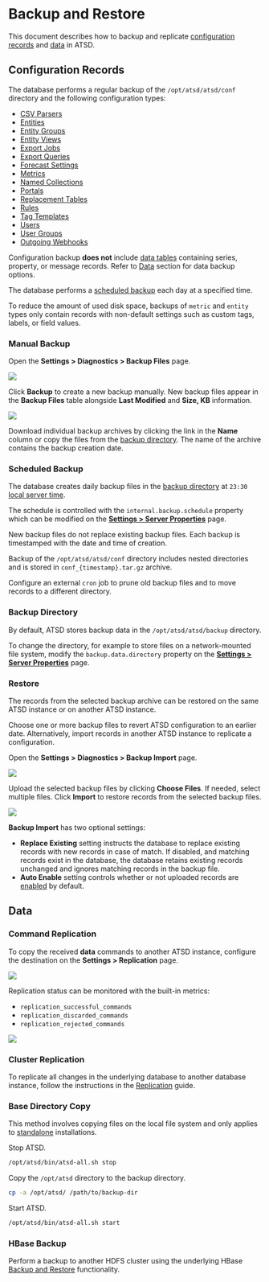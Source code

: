# Backup and Restore

This document describes how to backup and replicate [configuration records](#configuration-records) and [data](#data) in ATSD.

## Configuration Records

The database performs a regular backup of the `/opt/atsd/atsd/conf` directory and the following configuration types:

* [CSV Parsers](../parsers/csv/README.md)
* [Entities](../README.md#glossary)
* [Entity Groups](../configuration/entity_groups.md)
* [Entity Views](../configuration/entity_views.md)
* [Export Jobs](../reporting/scheduled-exporting.md#export-job-logging)
* [Export Queries](../sql/scheduled-sql.md)
* [Forecast Settings](../forecasting/README.md)
* [Metrics](../README.md#glossary)
* [Named Collections](../rule-engine/functions-random.md#named-collection)
* [Portals](../portals/README.md)
* [Replacement Tables](../sql/examples/lookup.md#replacement-tables)
* [Rules](../rule-engine/README.md#developing-rules)
* [Tag Templates](../configuration/tag-templates.md)
* [Users](./collector-account.md#create-user)
* [User Groups](./collector-account.md#create-user-group)
* [Outgoing Webhooks](../rule-engine/notifications/webhook.md)

Configuration backup **does not** include [data tables](./data_retention.md#data-tables) containing series, property, or message records. Refer to [Data](#data) section for data backup options.

The database performs a [scheduled backup](#scheduled-backup) each day at a specified time.

To reduce the amount of used disk space, backups of `metric` and `entity` types only contain records with non-default settings such as custom tags, labels, or field values.

### Manual Backup

Open the **Settings > Diagnostics > Backup Files** page.

![](./images/backup-files.png)

Click **Backup** to create a new backup manually. New backup files appear in the **Backup Files** table alongside **Last Modified** and **Size, KB** information.

![](./images/backed-up-files.png)

Download individual backup archives by clicking the link in the **Name** column or copy the files from the [backup directory](#backup-directory). The name of the archive contains the backup creation date.

### Scheduled Backup

The database creates daily backup files in the [backup directory](#backup-directory) at `23:30` [local server time](./timezone.md).

The schedule is controlled with the `internal.backup.schedule` property which can be modified on the [**Settings > Server Properties**](./server-properties.md) page.

New backup files do not replace existing backup files. Each backup is timestamped with the date and time of creation.

Backup of the `/opt/atsd/atsd/conf` directory includes nested directories and is stored in `conf_{timestamp}.tar.gz` archive.

Configure an external `cron` job to prune old backup files and to move records to a different directory.

### Backup Directory

By default, ATSD stores backup data in the `/opt/atsd/atsd/backup` directory.

To change the directory, for example to store files on a network-mounted file system, modify the `backup.data.directory` property on the [**Settings > Server Properties**](./server-properties.md) page.

### Restore

The records from the selected backup archive can be restored on the same ATSD instance or on another ATSD instance.

Choose one or more backup files to revert ATSD configuration to an earlier date. Alternatively, import records in another ATSD instance to replicate a configuration.

Open the **Settings > Diagnostics > Backup Import** page.

![](./images/backup-import.png)

Upload the selected backup files by clicking **Choose Files**. If needed, select multiple files. Click **Import** to restore records from the selected backup files.

![](./images/import-backup.png)

**Backup Import** has two optional settings:

* **Replace Existing** setting instructs the database to replace existing records with new records in case of match. If disabled, and matching records exist in the database, the database retains existing records unchanged and ignores matching records in the backup file.
* **Auto Enable** setting controls whether or not uploaded records are [enabled](./data_retention.md#disable-metric) by default.

## Data

### Command Replication

To copy the received **data** commands to another ATSD instance, configure the destination on the **Settings > Replication** page.

![](./images/command-replication.png)

Replication status can be monitored with the built-in metrics:

* `replication_successful_commands`
* `replication_discarded_commands`
* `replication_rejected_commands`

![](./images/command-replicate-metrics.png)

### Cluster Replication

To replicate all changes in the underlying database to another database instance, follow the instructions in the [Replication](./replication.md) guide.

### Base Directory Copy

This method involves copying files on the local file system and only applies to [standalone](../installation/packages.md) installations.

Stop ATSD.

```sh
/opt/atsd/bin/atsd-all.sh stop
```

Copy the `/opt/atsd` directory to the backup directory.

```sh
cp -a /opt/atsd/ /path/to/backup-dir
```

Start ATSD.

```sh
/opt/atsd/bin/atsd-all.sh start
```

### HBase Backup

Perform a backup to another HDFS cluster using the underlying HBase [Backup and Restore](https://hbase.apache.org/book.html#backuprestore) functionality.
